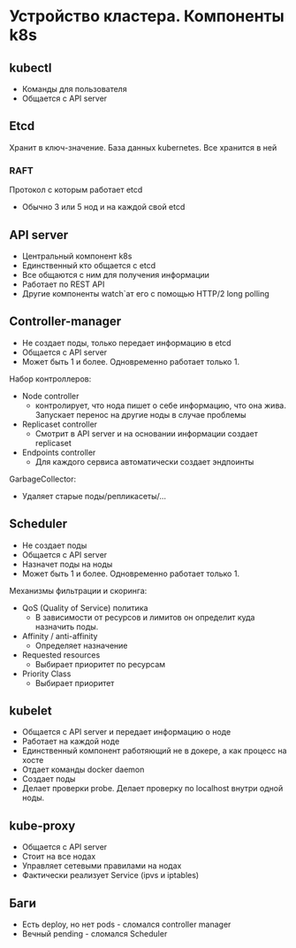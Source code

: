 # Устройство кластера. Компоненты k8s

## kubectl
- Команды для пользователя
- Общается с API server 

## Etcd
Хранит в ключ-значение. База данных kubernetes. Все хранится в ней

### RAFT
Протокол с которым работает etcd
- Обычно 3 или 5 нод и на каждой свой etcd

## API server
- Центральный компонент k8s
- Единственный кто общается с etcd
- Все общаются с ним для получения информации
- Работает по REST API
- Другие компоненты watch`ат его с помощью HTTP/2 long polling

## Controller-manager
- Не создает поды, только передает информацию в etcd
- Общается с API server 
- Может быть 1 и более. Одновременно работает только 1.

Набор контроллеров:
- Node controller
  - контролирует, что нода пишет о себе информацию, что она жива. Запускает перенос на другие ноды в случае проблемы
- Replicaset controller
  - Смотрит в API server и на основании информации создает replicaset 
- Endpoints controller
  - Для каждого сервиса автоматически создает эндпоинты

GarbageCollector:
  - Удаляет старые поды/репликасеты/... 

## Scheduler
- Не создает поды
- Общается с API server 
- Назначет поды на ноды
- Может быть 1 и более. Одновременно работает только 1.

Механизмы фильтрации и скоринга:
- QoS (Quality of Service) политика
  - В зависимости от ресурсов и лимитов он определит куда назначить поды.
- Affinity / anti-affinity
  - Определяет назначение
- Requested resources
  - Выбирает приоритет по ресурсам
- Priority Class
  - Выбирает приоритет

## kubelet
- Общается с API server и передает информацию о ноде
- Работает на каждой ноде
- Единственный компонент работяющий не в докере, а как процесс на хосте
- Отдает команды docker daemon 
- Создает поды
- Делает проверки probe. Делает проверку по localhost внутри одной ноды.

## kube-proxy
- Общается с API server 
- Стоит на все нодах
- Управляет сетевыми правилами на нодах
- Фактически реализует Service (ipvs и iptables)

## Баги
- Есть deploy, но нет pods - сломался controller manager
- Вечный pending - сломался Scheduler